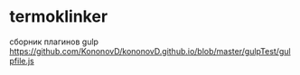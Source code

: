 # termoklinker

сборник плагинов gulp
https://github.com/KononovD/kononovD.github.io/blob/master/gulpTest/gulpfile.js
